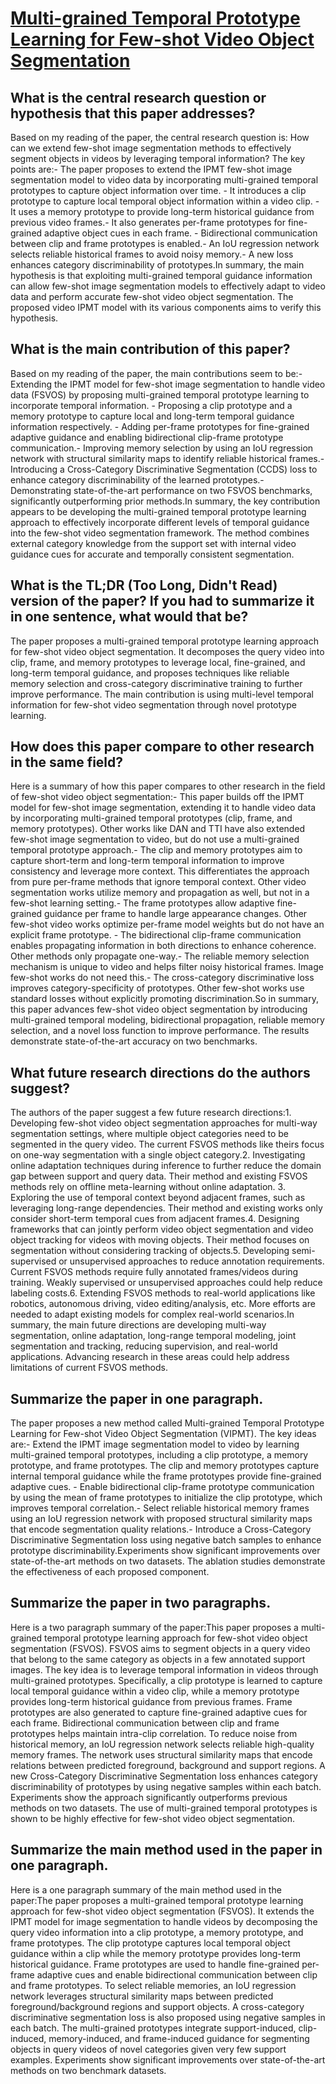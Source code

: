 # [Multi-grained Temporal Prototype Learning for Few-shot Video Object   Segmentation](https://arxiv.org/abs/2309.11160)

## What is the central research question or hypothesis that this paper addresses?

Based on my reading of the paper, the central research question is: How can we extend few-shot image segmentation methods to effectively segment objects in videos by leveraging temporal information? The key points are:- The paper proposes to extend the IPMT few-shot image segmentation model to video data by incorporating multi-grained temporal prototypes to capture object information over time. - It introduces a clip prototype to capture local temporal object information within a video clip. - It uses a memory prototype to provide long-term historical guidance from previous video frames.- It also generates per-frame prototypes for fine-grained adaptive object cues in each frame. - Bidirectional communication between clip and frame prototypes is enabled.- An IoU regression network selects reliable historical frames to avoid noisy memory.- A new loss enhances category discriminability of prototypes.In summary, the main hypothesis is that exploiting multi-grained temporal guidance information can allow few-shot image segmentation models to effectively adapt to video data and perform accurate few-shot video object segmentation. The proposed video IPMT model with its various components aims to verify this hypothesis.


## What is the main contribution of this paper?

Based on my reading of the paper, the main contributions seem to be:- Extending the IPMT model for few-shot image segmentation to handle video data (FSVOS) by proposing multi-grained temporal prototype learning to incorporate temporal information. - Proposing a clip prototype and a memory prototype to capture local and long-term temporal guidance information respectively. - Adding per-frame prototypes for fine-grained adaptive guidance and enabling bidirectional clip-frame prototype communication.- Improving memory selection by using an IoU regression network with structural similarity maps to identify reliable historical frames.- Introducing a Cross-Category Discriminative Segmentation (CCDS) loss to enhance category discriminability of the learned prototypes.- Demonstrating state-of-the-art performance on two FSVOS benchmarks, significantly outperforming prior methods.In summary, the key contribution appears to be developing the multi-grained temporal prototype learning approach to effectively incorporate different levels of temporal guidance into the few-shot video segmentation framework. The method combines external category knowledge from the support set with internal video guidance cues for accurate and temporally consistent segmentation.


## What is the TL;DR (Too Long, Didn't Read) version of the paper? If you had to summarize it in one sentence, what would that be?

The paper proposes a multi-grained temporal prototype learning approach for few-shot video object segmentation. It decomposes the query video into clip, frame, and memory prototypes to leverage local, fine-grained, and long-term temporal guidance, and proposes techniques like reliable memory selection and cross-category discriminative training to further improve performance. The main contribution is using multi-level temporal information for few-shot video segmentation through novel prototype learning.


## How does this paper compare to other research in the same field?

Here is a summary of how this paper compares to other research in the field of few-shot video object segmentation:- This paper builds off the IPMT model for few-shot image segmentation, extending it to handle video data by incorporating multi-grained temporal prototypes (clip, frame, and memory prototypes). Other works like DAN and TTI have also extended few-shot image segmentation to video, but do not use a multi-grained temporal prototype approach.- The clip and memory prototypes aim to capture short-term and long-term temporal information to improve consistency and leverage more context. This differentiates the approach from pure per-frame methods that ignore temporal context. Other video segmentation works utilize memory and propagation as well, but not in a few-shot learning setting.- The frame prototypes allow adaptive fine-grained guidance per frame to handle large appearance changes. Other few-shot video works optimize per-frame model weights but do not have an explicit frame prototype. - The bidirectional clip-frame communication enables propagating information in both directions to enhance coherence. Other methods only propagate one-way.- The reliable memory selection mechanism is unique to video and helps filter noisy historical frames. Image few-shot works do not need this.- The cross-category discriminative loss improves category-specificity of prototypes. Other few-shot works use standard losses without explicitly promoting discrimination.So in summary, this paper advances few-shot video object segmentation by introducing multi-grained temporal modeling, bidirectional propagation, reliable memory selection, and a novel loss function to improve performance. The results demonstrate state-of-the-art accuracy on two benchmarks.


## What future research directions do the authors suggest?

The authors of the paper suggest a few future research directions:1. Developing few-shot video object segmentation approaches for multi-way segmentation settings, where multiple object categories need to be segmented in the query video. The current FSVOS methods like theirs focus on one-way segmentation with a single object category.2. Investigating online adaptation techniques during inference to further reduce the domain gap between support and query data. Their method and existing FSVOS methods rely on offline meta-learning without online adaptation. 3. Exploring the use of temporal context beyond adjacent frames, such as leveraging long-range dependencies. Their method and existing works only consider short-term temporal cues from adjacent frames.4. Designing frameworks that can jointly perform video object segmentation and video object tracking for videos with moving objects. Their method focuses on segmentation without considering tracking of objects.5. Developing semi-supervised or unsupervised approaches to reduce annotation requirements. Current FSVOS methods require fully annotated frames/videos during training. Weakly supervised or unsupervised approaches could help reduce labeling costs.6. Extending FSVOS methods to real-world applications like robotics, autonomous driving, video editing/analysis, etc. More efforts are needed to adapt existing models for complex real-world scenarios.In summary, the main future directions are developing multi-way segmentation, online adaptation, long-range temporal modeling, joint segmentation and tracking, reducing supervision, and real-world applications. Advancing research in these areas could help address limitations of current FSVOS methods.


## Summarize the paper in one paragraph.

The paper proposes a new method called Multi-grained Temporal Prototype Learning for Few-shot Video Object Segmentation (VIPMT). The key ideas are:- Extend the IPMT image segmentation model to video by learning multi-grained temporal prototypes, including a clip prototype, a memory prototype, and frame prototypes. The clip and memory prototypes capture internal temporal guidance while the frame prototypes provide fine-grained adaptive cues. - Enable bidirectional clip-frame prototype communication by using the mean of frame prototypes to initialize the clip prototype, which improves temporal correlation.- Select reliable historical memory frames using an IoU regression network with proposed structural similarity maps that encode segmentation quality relations.- Introduce a Cross-Category Discriminative Segmentation loss using negative batch samples to enhance prototype discriminability.Experiments show significant improvements over state-of-the-art methods on two datasets. The ablation studies demonstrate the effectiveness of each proposed component.


## Summarize the paper in two paragraphs.

Here is a two paragraph summary of the paper:This paper proposes a multi-grained temporal prototype learning approach for few-shot video object segmentation (FSVOS). FSVOS aims to segment objects in a query video that belong to the same category as objects in a few annotated support images. The key idea is to leverage temporal information in videos through multi-grained prototypes. Specifically, a clip prototype is learned to capture local temporal guidance within a video clip, while a memory prototype provides long-term historical guidance from previous frames. Frame prototypes are also generated to capture fine-grained adaptive cues for each frame. Bidirectional communication between clip and frame prototypes helps maintain intra-clip correlation. To reduce noise from historical memory, an IoU regression network selects reliable high-quality memory frames. The network uses structural similarity maps that encode relations between predicted foreground, background and support regions. A new Cross-Category Discriminative Segmentation loss enhances category discriminability of prototypes by using negative samples within each batch. Experiments show the approach significantly outperforms previous methods on two datasets. The use of multi-grained temporal prototypes is shown to be highly effective for few-shot video object segmentation.


## Summarize the main method used in the paper in one paragraph.

Here is a one paragraph summary of the main method used in the paper:The paper proposes a multi-grained temporal prototype learning approach for few-shot video object segmentation (FSVOS). It extends the IPMT model for image segmentation to handle videos by decomposing the query video information into a clip prototype, a memory prototype, and frame prototypes. The clip prototype captures local temporal object guidance within a clip while the memory prototype provides long-term historical guidance. Frame prototypes are used to handle fine-grained per-frame adaptive cues and enable bidirectional communication between clip and frame prototypes. To select reliable memories, an IoU regression network leverages structural similarity maps between predicted foreground/background regions and support objects. A cross-category discriminative segmentation loss is also proposed using negative samples in each batch. The multi-grained prototypes integrate support-induced, clip-induced, memory-induced, and frame-induced guidance for segmenting objects in query videos of novel categories given very few support examples. Experiments show significant improvements over state-of-the-art methods on two benchmark datasets.
